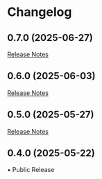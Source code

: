 # Changelog

## 0.7.0 (2025-06-27)
[Release Notes](releases/0.7.0.md)


## 0.6.0 (2025-06-03)
[Release Notes](releases/0.6.0.md)


## 0.5.0 (2025-05-27)
[Release Notes](releases/0.5.0.md)

## 0.4.0 (2025-05-22)
• Public Release

